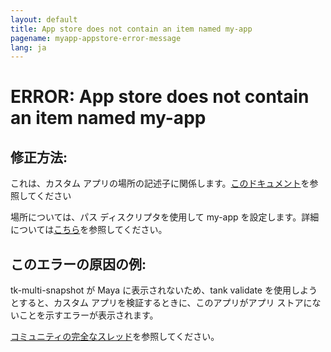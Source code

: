 ```yaml
---
layout: default
title: App store does not contain an item named my-app
pagename: myapp-appstore-error-message
lang: ja
---
```


# ERROR: App store does not contain an item named my-app

## 修正方法:

これは、カスタム アプリの場所の記述子に関係します。[このドキュメント](https://developer.shotgunsoftware.com/2e5ed7bb/#part-6-preparing-your-first-release)を参照してください

場所については、パス ディスクリプタを使用して my-app を設定します。詳細については[こちら](https://developer.shotgridsoftware.com/tk-core/descriptor.html#pointing-to-a-path-on-disk)を参照してください。

## このエラーの原因の例:

tk-multi-snapshot が Maya に表示されないため、tank validate を使用しようとすると、カスタム アプリを検証するときに、このアプリがアプリ ストアにないことを示すエラーが表示されます。

[コミュニティの完全なスレッド](https://community.shotgridsoftware.com/t/tank-validate-errors-on-custom-apps/10674)を参照してください。

